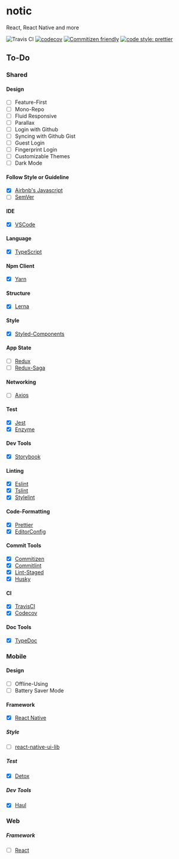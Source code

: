 # notic
React, React Native and more

![Travis CI](https://travis-ci.org/basspj/notic.svg?branch=master)
[![codecov](https://codecov.io/gh/basspj/notic/branch/master/graph/badge.svg)](https://codecov.io/gh/basspj/notic)
[![Commitizen friendly](https://img.shields.io/badge/commitizen-friendly-brightgreen.svg)](http://commitizen.github.io/cz-cli/)
[![code style: prettier](https://img.shields.io/badge/code_style-prettier-ff69b4.svg)](https://github.com/prettier/prettier)



## To-Do



### Shared

#### Design

- [ ] Feature-First
- [ ] Mono-Repo
- [ ] Fluid Responsive
- [ ] Parallax
- [ ] Login with Github
- [ ] Syncing with Github Gist
- [ ] Guest Login
- [ ] Fingerprint Login
- [ ] Customizable Themes
- [ ] Dark Mode

#### Follow Style or Guideline

- [x] [Airbnb's Javascript](https://github.com/airbnb/javascript)
- [ ] [SemVer](http://semver.org/)

#### IDE

- [x] [VSCode](https://github.com/Microsoft/vscode)

#### Language

- [x] [TypeScript](https://github.com/Microsoft/TypeScript)

#### Npm Client

- [x] [Yarn](https://github.com/yarnpkg/yarn)

#### Structure

- [x] [Lerna](https://github.com/lerna/lerna)

#### Style

- [x] [Styled-Components](https://github.com/styled-components/styled-components)

#### App State

- [ ] [Redux](https://github.com/reactjs/redux)
- [ ] [Redux-Saga](https://github.com/redux-saga/redux-saga)

#### Networking

- [ ] [Axios](https://github.com/axios/axios)

#### Test

- [x] [Jest](https://github.com/facebook/jest)
- [x] [Enzyme](https://github.com/airbnb/enzyme)

#### Dev Tools

- [x] [Storybook](https://github.com/storybooks/storybook)

#### Linting

- [x] [Eslint](https://github.com/eslint/eslint)
- [x] [Tslint](https://github.com/palantir/tslint)
- [x] [Stylelint](https://github.com/stylelint/stylelint)

#### Code-Formatting

- [x] [Prettier](https://github.com/prettier/prettier)
- [x] [EditorConfig](http://editorconfig.org)

#### Commit Tools

- [x] [Commitizen](https://github.com/commitizen/cz-cli)
- [x] [Commitlint](https://github.com/marionebl/commitlint)
- [x] [Lint-Staged](https://github.com/okonet/lint-staged)
- [x] [Husky](https://github.com/typicode/husky)

#### CI

- [x] [TravisCI](https://travis-ci.com)
- [x] [Codecov](https://codecov.io/)

#### Doc Tools

- [x] [TypeDoc](https://github.com/TypeStrong/typedoc)




### Mobile

#### Design

- [ ] Offline-Using
- [ ] Battery Saver Mode

#### Framework

- [x] [React Native](https://github.com/facebook/react-native)

##### Style

- [ ] [react-native-ui-lib](https://github.com/wix/react-native-ui-lib)

##### Test

- [x] [Detox](https://github.com/wix/detox)

##### Dev Tools

- [x] [Haul](https://github.com/callstack/haul)




### Web

##### Framework

- [ ] [React](https://github.com/facebook/react)

